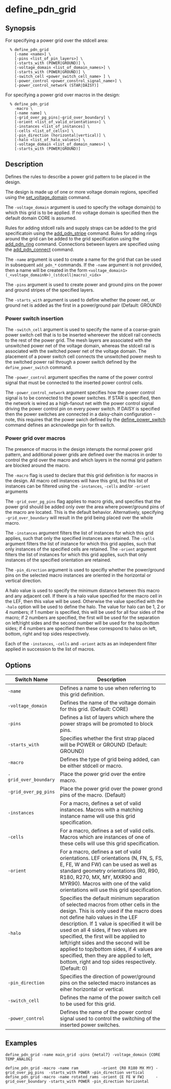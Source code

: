 # define_pdn_grid

## Synopsis
For specifying a power grid over the stdcell area:
```
  % define_pdn_grid
    [-name <name>] \
    [-pins <list_of_pin_layers>] \
    [-starts_with (POWER|GROUND)] \
    [-voltage_domain <list_of_domain_names>] \
    [-starts_with (POWER|GROUND)] \
    [-switch_cell <power_switch_cell_name> ] \
    [-power_control <power_constrol_signal_name>] \
    [-power_control_network (STAR|DAISY)]
```
For specifying a power grid over macros in the design:
```
  % define_pdn_grid
    -macro \
    [-name name] \
    [-grid_over_pg_pins|-grid_over_boundary] \
    [-orient <list_of_valid_orientations>] \
    [-instances <list_of_instances] \
    [-cells <list_of_cells>] \
    [-pin_direction (horizontal|vertical)] \
    [-halo <list_of_halo_values>] \
    [-voltage_domain <list_of_domain_names>] \
    [-starts_with (POWER|GROUND)]    
```

## Description

Defines the rules to describe a power grid pattern to be placed in the design.

The design is made up of one or more voltage domain regions, specified using the [set_voltage_domain](set_voltage_domain.md) command. 

The `-voltage_domain` argument is used to specify the voltage domain(s) to which this grid is to be applied. If no voltage domain is specified then the default domain CORE is assumed.

Rules for adding stdcell rails and supply straps can be added to the grid specificatoin using the [add_pdn_stripe](add_pdn_stripe.md) command.
Rules for adding rings around the grid can be added to the grid specification using the [add_pdn_ring](add_pdn_ring.md) command.
Connections between layers are specified using the [add_pdn_connect](add_pdn_connect.md) command.

The `-name` argument is used to create a name for the grid that can be used in subsequent `add_pdn_*` commands. If the `-name` argument is not provided, then a name will be created in the form `<voltage_domain1>(_<voltage_domainN>)_(stdcell|macro)_<idx>`

The `-pins` argument is used to create power and ground pins on the power and ground stripes of the specified layers.

The `-starts_with` argument is used to define whether the power net, or ground net is added as the first in a power/ground pair (Default: GROUND)

### Power switch insertion
The `-switch_cell` argument is used to specify the name of a coarse-grain power switch cell that is to be inserted whereever the stdcell rail connects to the rest of the power grid. The mesh layers are associated with the unswitched power net of the voltage domain, whereas the stdcell rail is associated with the switched power net of the voltage domain. The placement of a power switch cell connects the unswitched power mesh to the switched power rail through a power switch defined by the `define_power_switch` command.

The `-power_control` argument specifies the name of the power control signal that must be connected to the inserted power control cells.

The `-power_control_network` argument specifies how the power control signal is to be connected to the power switches. If STAR is specified, then the network is wired as a high-fanout net with the power control signal driving the power control pin on every power switch. If DAISY is specified then the power switches are connected in a daisy-chain configuration - note, this requires that the power swich defined by the [define_power_switch](define_power_switch.md)  command defines an acknowledge pin for th switch.

### Power grid over macros
The presence of macros in the design interupts the normal power grid pattern, and additional power grids are defined over the macros in order to control the grid over the macro and which layers in the normal grid pattern are blocked around the macro.

The `-macro` flag is used to declare that this grid definition is for macros in the design. All macro cell instances will have this grid, but this list of instances can be filtered using the `-instances`, `-cells` and/or `-orient` arguments

The `-grid_over_pg_pins` flag applies to macro grids, and specifies that the power grid should be added only over the area where power/ground pins of the macro are located. This is the default behavior. Alternatively, specifying `-grid_over_boundary` will result in the grid being placed over the whole macro.

The `-instances` argument filters the list of instances for which this grid applies, such that only the specified instances are retained.
The `-cells` argument filters the list of instance for which this grid applies, such that only instances of the specified cells are retained.
The `-orient` argument filters the list of instances for which this grid applies, such that only instances of the specified orientation are retained.

The `-pin_direction` argument is used to specifiy whether the power/ground pins on the selected macro instances are oriented in the horizontal or vertical direction.

A halo value is used to specify the minimum distance between this macro and any adjacent cell. If there is a halo value specified for the macro cell in the LEF, then this value will be used. Otherwise the value specified with the `-halo` option will be used to define the halo. The value for halo can be 1, 2 or 4 numbers; if 1 number is specified, this will be used for all four sides of the macro; if 2 numbers are specified, the first will be used for the separation on left/right sides and the second number will be used for the top/bottom sides; if 4 numbers are specified then these correspond to halos on left, bottom, right and top sides respectively.

Each of the `-instances`, `-cells` and `-orient` acts as an independent filter applied in succession to the list of macros.


## Options

| Switch Name | Description |
| ----- | ----- |
| `-name` | Defines a name to use when referring to this grid definition. |
| `-voltage_domain` | Defines the name of the voltage domain for this grid. (Default: CORE) |
| `-pins` | Defines a list of layers which where the power straps will be promoted to block pins. |
| `-starts_with` | Specifies whether the first strap placed will be POWER or GROUND (Default: GROUND) |
| `-macro` | Defines the type of grid being added, can be either stdcell or macro. |
| `-grid_over_boundary` | Place the power grid over the entire macro. |
| `-grid_over_pg_pins` | Place the power grid over the power grond pins of the macro. (Default) |
| `-instances` | For a macro, defines a set of valid instances. Macros with a matching instance name will use this grid specification. |
| `-cells` | For a macro, defines a set of valid cells. Macros which are instances of one of these cells will use this grid specification. |
| `-orient` | For a macro, defines a set of valid orientations. LEF orientations (N, FN, S, FS, E, FE, W and FW) can be used as well as standard geometry orientations (R0, R90, R180, R270, MX, MY, MXR90 and MYR90). Macros with one of the valid orientations will use this grid specification. |
| `-halo` | Specifies the default minimum separation of selected macros from other cells in the design. This is only used if the macro does not define halo values in the LEF description. If 1 value is specified it will be used on all 4 sides, if two values are specified, the first will be applied to left/right sides and the second will be applied to top/bottom sides, if 4 values are specified, then they are applied to left, bottom, right and top sides respectively. (Default: 0) |
| `-pin_direction` | Specifies the direction of power/ground pins on the selected macro instances as eiher horizontal or vertical. |
| `-switch_cell` | Defines the name of the power switch cell to be used for this grid. |
| `-power_control` | Defines the name of the power control signal used to control the switching of the inserted power switches. |


## Examples
```
define_pdn_grid -name main_grid -pins {metal7} -voltage_domain {CORE TEMP_ANALOG}

define_pdn_grid -macro -name ram          -orient {R0 R180 MX MY} -grid_over_pg_pins  -starts_with POWER -pin_direction vertical
define_pdn_grid -macro -name rotated_rams -orient {E FE W FW}     -grid_over_boundary -starts_with POWER -pin_direction horizontal

```
